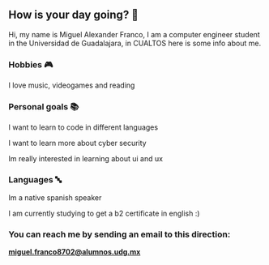 ## How is your day going? 👋
Hi, my name is Miguel Alexander Franco, I am a computer engineer student in the Universidad de Guadalajara, in CUALTOS here is some info about me.

### Hobbies 🎮

I love music, videogames and reading

### Personal goals 📚

I want to learn to code in different languages

I want to learn more about cyber security

Im really interested in learning about ui and ux

### Languages 🔤

Im a native spanish speaker

I am currently studying to get a b2 certificate in english :)

### You can reach me by sending an email to this direction:

**miguel.franco8702@alumnos.udg.mx**
<!--
**Mi9ueA1FC/Mi9ueA1FC** is a ✨ _special_ ✨ repository because its `README.md` (this file) appears on your GitHub profile.

Here are some ideas to get you started:

- 🔭 I’m currently working on ...
- 🌱 I’m currently learning ...
- 👯 I’m looking to collaborate on ...
- 🤔 I’m looking for help with ...
- 💬 Ask me about ...
- 📫 How to reach me: ...
- 😄 Pronouns: ...
- ⚡ Fun fact: ...
-->
